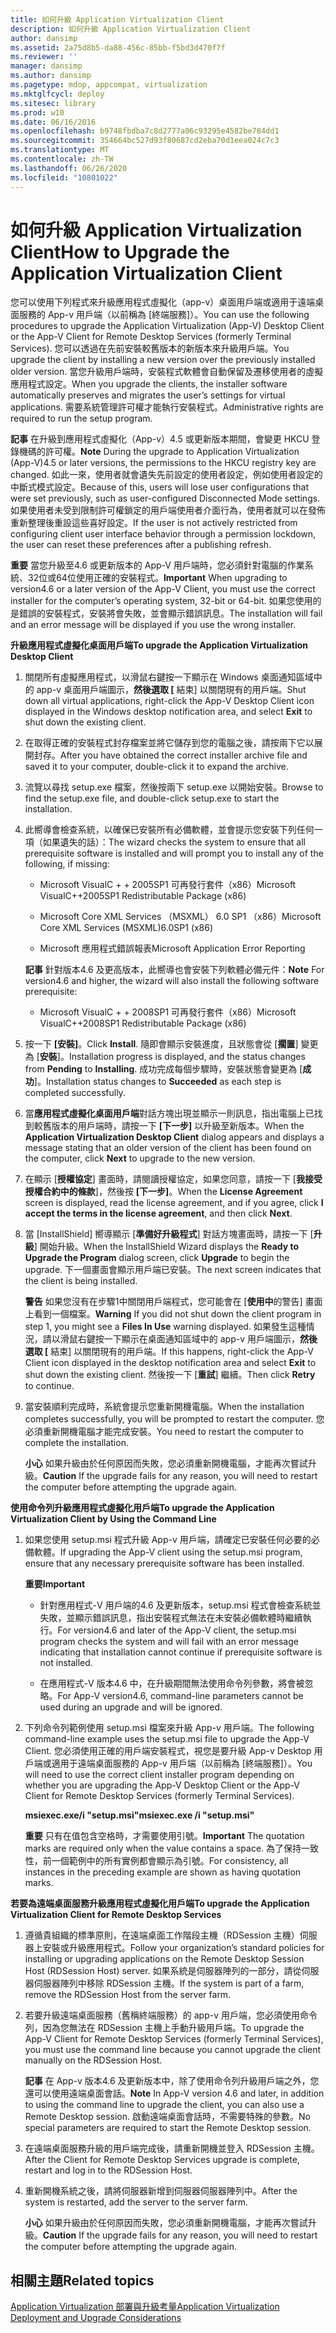 ```yaml
---
title: 如何升級 Application Virtualization Client
description: 如何升級 Application Virtualization Client
author: dansimp
ms.assetid: 2a75d8b5-da88-456c-85bb-f5bd3d470f7f
ms.reviewer: ''
manager: dansimp
ms.author: dansimp
ms.pagetype: mdop, appcompat, virtualization
ms.mktglfcycl: deploy
ms.sitesec: library
ms.prod: w10
ms.date: 06/16/2016
ms.openlocfilehash: b9748fbdba7c8d2777a06c93295e4582be784dd1
ms.sourcegitcommit: 354664bc527d93f80687cd2eba70d1eea024c7c3
ms.translationtype: MT
ms.contentlocale: zh-TW
ms.lasthandoff: 06/26/2020
ms.locfileid: "10801022"
---
```

# <span data-ttu-id="b5f6f-103">如何升級 Application Virtualization Client</span><span class="sxs-lookup"><span data-stu-id="b5f6f-103">How to Upgrade the Application Virtualization Client</span></span>


<span data-ttu-id="b5f6f-104">您可以使用下列程式來升級應用程式虛擬化（app-v）桌面用戶端或適用于遠端桌面服務的 App-v 用戶端（以前稱為 [終端服務]）。</span><span class="sxs-lookup"><span data-stu-id="b5f6f-104">You can use the following procedures to upgrade the Application Virtualization (App-V) Desktop Client or the App-V Client for Remote Desktop Services (formerly Terminal Services).</span></span> <span data-ttu-id="b5f6f-105">您可以透過在先前安裝較舊版本的新版本來升級用戶端。</span><span class="sxs-lookup"><span data-stu-id="b5f6f-105">You upgrade the client by installing a new version over the previously installed older version.</span></span> <span data-ttu-id="b5f6f-106">當您升級用戶端時，安裝程式軟體會自動保留及遷移使用者的虛擬應用程式設定。</span><span class="sxs-lookup"><span data-stu-id="b5f6f-106">When you upgrade the clients, the installer software automatically preserves and migrates the user’s settings for virtual applications.</span></span> <span data-ttu-id="b5f6f-107">需要系統管理許可權才能執行安裝程式。</span><span class="sxs-lookup"><span data-stu-id="b5f6f-107">Administrative rights are required to run the setup program.</span></span>

<span data-ttu-id="b5f6f-108">**記事** 在升級到應用程式虛擬化（App-v）4.5 或更新版本期間，會變更 HKCU 登錄機碼的許可權。</span><span class="sxs-lookup"><span data-stu-id="b5f6f-108">**Note** During the upgrade to Application Virtualization (App-V)4.5 or later versions, the permissions to the HKCU registry key are changed.</span></span> <span data-ttu-id="b5f6f-109">如此一來，使用者就會遺失先前設定的使用者設定，例如使用者設定的中斷式模式設定。</span><span class="sxs-lookup"><span data-stu-id="b5f6f-109">Because of this, users will lose user configurations that were set previously, such as user-configured Disconnected Mode settings.</span></span> <span data-ttu-id="b5f6f-110">如果使用者未受到限制許可權鎖定的用戶端使用者介面行為，使用者就可以在發佈重新整理後重設這些喜好設定。</span><span class="sxs-lookup"><span data-stu-id="b5f6f-110">If the user is not actively restricted from configuring client user interface behavior through a permission lockdown, the user can reset these preferences after a publishing refresh.</span></span>

 

<span data-ttu-id="b5f6f-111">**重要** 當您升級至4.6 或更新版本的 App-V 用戶端時，您必須針對電腦的作業系統、32位或64位使用正確的安裝程式。</span><span class="sxs-lookup"><span data-stu-id="b5f6f-111">**Important** When upgrading to version4.6 or a later version of the App-V Client, you must use the correct installer for the computer’s operating system, 32-bit or 64-bit.</span></span> <span data-ttu-id="b5f6f-112">如果您使用的是錯誤的安裝程式，安裝將會失敗，並會顯示錯誤訊息。</span><span class="sxs-lookup"><span data-stu-id="b5f6f-112">The installation will fail and an error message will be displayed if you use the wrong installer.</span></span>

 

**<span data-ttu-id="b5f6f-113">升級應用程式虛擬化桌面用戶端</span><span class="sxs-lookup"><span data-stu-id="b5f6f-113">To upgrade the Application Virtualization Desktop Client</span></span>**

1.  <span data-ttu-id="b5f6f-114">關閉所有虛擬應用程式，以滑鼠右鍵按一下顯示在 Windows 桌面通知區域中的 app-v 桌面用戶端圖示，**然後選取 [** 結束] 以關閉現有的用戶端。</span><span class="sxs-lookup"><span data-stu-id="b5f6f-114">Shut down all virtual applications, right-click the App-V Desktop Client icon displayed in the Windows desktop notification area, and select **Exit** to shut down the existing client.</span></span>

2.  <span data-ttu-id="b5f6f-115">在取得正確的安裝程式封存檔案並將它儲存到您的電腦之後，請按兩下它以展開封存。</span><span class="sxs-lookup"><span data-stu-id="b5f6f-115">After you have obtained the correct installer archive file and saved it to your computer, double-click it to expand the archive.</span></span>

3.  <span data-ttu-id="b5f6f-116">流覽以尋找 setup.exe 檔案，然後按兩下 setup.exe 以開始安裝。</span><span class="sxs-lookup"><span data-stu-id="b5f6f-116">Browse to find the setup.exe file, and double-click setup.exe to start the installation.</span></span>

4.  <span data-ttu-id="b5f6f-117">此嚮導會檢查系統，以確保已安裝所有必備軟體，並會提示您安裝下列任何一項（如果遺失的話）：</span><span class="sxs-lookup"><span data-stu-id="b5f6f-117">The wizard checks the system to ensure that all prerequisite software is installed and will prompt you to install any of the following, if missing:</span></span>

    -   <span data-ttu-id="b5f6f-118">Microsoft VisualC + + 2005SP1 可再發行套件（x86）</span><span class="sxs-lookup"><span data-stu-id="b5f6f-118">Microsoft VisualC++2005SP1 Redistributable Package (x86)</span></span>

    -   <span data-ttu-id="b5f6f-119">Microsoft Core XML Services （MSXML） 6.0 SP1 （x86）</span><span class="sxs-lookup"><span data-stu-id="b5f6f-119">Microsoft Core XML Services (MSXML)6.0SP1 (x86)</span></span>

    -   <span data-ttu-id="b5f6f-120">Microsoft 應用程式錯誤報表</span><span class="sxs-lookup"><span data-stu-id="b5f6f-120">Microsoft Application Error Reporting</span></span>

    <span data-ttu-id="b5f6f-121">**記事** 針對版本4.6 及更高版本，此嚮導也會安裝下列軟體必備元件：</span><span class="sxs-lookup"><span data-stu-id="b5f6f-121">**Note** For version4.6 and higher, the wizard will also install the following software prerequisite:</span></span>

    -   <span data-ttu-id="b5f6f-122">Microsoft VisualC + + 2008SP1 可再發行套件（x86）</span><span class="sxs-lookup"><span data-stu-id="b5f6f-122">Microsoft VisualC++2008SP1 Redistributable Package (x86)</span></span>

     

5.  <span data-ttu-id="b5f6f-123">按一下 **\[安裝\]**。</span><span class="sxs-lookup"><span data-stu-id="b5f6f-123">Click **Install**.</span></span> <span data-ttu-id="b5f6f-124">隨即會顯示安裝進度，且狀態會從 [**擱置**] 變更為 [**安裝**]。</span><span class="sxs-lookup"><span data-stu-id="b5f6f-124">Installation progress is displayed, and the status changes from **Pending** to **Installing**.</span></span> <span data-ttu-id="b5f6f-125">成功完成每個步驟時，安裝狀態會變更為 [**成功**]。</span><span class="sxs-lookup"><span data-stu-id="b5f6f-125">Installation status changes to **Succeeded** as each step is completed successfully.</span></span>

6.  <span data-ttu-id="b5f6f-126">當**應用程式虛擬化桌面用戶端**對話方塊出現並顯示一則訊息，指出電腦上已找到較舊版本的用戶端時，請按一下 **[下一步]** 以升級至新版本。</span><span class="sxs-lookup"><span data-stu-id="b5f6f-126">When the **Application Virtualization Desktop Client** dialog appears and displays a message stating that an older version of the client has been found on the computer, click **Next** to upgrade to the new version.</span></span>

7.  <span data-ttu-id="b5f6f-127">在顯示 [**授權協定**] 畫面時，請閱讀授權協定，如果您同意，請按一下 [**我接受授權合約中的條款**]，然後按 **[下一步]**。</span><span class="sxs-lookup"><span data-stu-id="b5f6f-127">When the **License Agreement** screen is displayed, read the license agreement, and if you agree, click **I accept the terms in the license agreement**, and then click **Next**.</span></span>

8.  <span data-ttu-id="b5f6f-128">當 [InstallShield] 嚮導顯示 [**準備好升級程式**] 對話方塊畫面時，請按一下 [**升級**] 開始升級。</span><span class="sxs-lookup"><span data-stu-id="b5f6f-128">When the InstallShield Wizard displays the **Ready to Upgrade the Program** dialog screen, click **Upgrade** to begin the upgrade.</span></span> <span data-ttu-id="b5f6f-129">下一個畫面會顯示用戶端已安裝。</span><span class="sxs-lookup"><span data-stu-id="b5f6f-129">The next screen indicates that the client is being installed.</span></span>

    <span data-ttu-id="b5f6f-130">**警告** 如果您沒有在步驟1中關閉用戶端程式，您可能會在 [**使用中**的警告] 畫面上看到一個檔案。</span><span class="sxs-lookup"><span data-stu-id="b5f6f-130">**Warning** If you did not shut down the client program in step 1, you might see a **Files In Use** warning displayed.</span></span> <span data-ttu-id="b5f6f-131">如果發生這種情況，請以滑鼠右鍵按一下顯示在桌面通知區域中的 app-v 用戶端圖示，**然後選取 [** 結束] 以關閉現有的用戶端。</span><span class="sxs-lookup"><span data-stu-id="b5f6f-131">If this happens, right-click the App-V Client icon displayed in the desktop notification area and select **Exit** to shut down the existing client.</span></span> <span data-ttu-id="b5f6f-132">然後按一下 [**重試**] 繼續。</span><span class="sxs-lookup"><span data-stu-id="b5f6f-132">Then click **Retry** to continue.</span></span>

     

9.  <span data-ttu-id="b5f6f-133">當安裝順利完成時，系統會提示您重新開機電腦。</span><span class="sxs-lookup"><span data-stu-id="b5f6f-133">When the installation completes successfully, you will be prompted to restart the computer.</span></span> <span data-ttu-id="b5f6f-134">您必須重新開機電腦才能完成安裝。</span><span class="sxs-lookup"><span data-stu-id="b5f6f-134">You need to restart the computer to complete the installation.</span></span>

    <span data-ttu-id="b5f6f-135">**小心** 如果升級由於任何原因而失敗，您必須重新開機電腦，才能再次嘗試升級。</span><span class="sxs-lookup"><span data-stu-id="b5f6f-135">**Caution** If the upgrade fails for any reason, you will need to restart the computer before attempting the upgrade again.</span></span>

     

**<span data-ttu-id="b5f6f-136">使用命令列升級應用程式虛擬化用戶端</span><span class="sxs-lookup"><span data-stu-id="b5f6f-136">To upgrade the Application Virtualization Client by Using the Command Line</span></span>**

1.  <span data-ttu-id="b5f6f-137">如果您使用 setup.msi 程式升級 App-v 用戶端，請確定已安裝任何必要的必備軟體。</span><span class="sxs-lookup"><span data-stu-id="b5f6f-137">If upgrading the App-V client using the setup.msi program, ensure that any necessary prerequisite software has been installed.</span></span>

    **<span data-ttu-id="b5f6f-138">重要</span><span class="sxs-lookup"><span data-stu-id="b5f6f-138">Important</span></span>**  
    -   <span data-ttu-id="b5f6f-139">針對應用程式-V 用戶端的4.6 及更新版本，setup.msi 程式會檢查系統並失敗，並顯示錯誤訊息，指出安裝程式無法在未安裝必備軟體時繼續執行。</span><span class="sxs-lookup"><span data-stu-id="b5f6f-139">For version4.6 and later of the App-V client, the setup.msi program checks the system and will fail with an error message indicating that installation cannot continue if prerequisite software is not installed.</span></span>

    -   <span data-ttu-id="b5f6f-140">在應用程式-V 版本4.6 中，在升級期間無法使用命令列參數，將會被忽略。</span><span class="sxs-lookup"><span data-stu-id="b5f6f-140">For App-V version4.6, command-line parameters cannot be used during an upgrade and will be ignored.</span></span>

     

2.  <span data-ttu-id="b5f6f-141">下列命令列範例使用 setup.msi 檔案來升級 App-v 用戶端。</span><span class="sxs-lookup"><span data-stu-id="b5f6f-141">The following command-line example uses the setup.msi file to upgrade the App-V Client.</span></span> <span data-ttu-id="b5f6f-142">您必須使用正確的用戶端安裝程式，視您是要升級 App-v Desktop 用戶端或適用于遠端桌面服務的 App-v 用戶端（以前稱為 [終端服務]）。</span><span class="sxs-lookup"><span data-stu-id="b5f6f-142">You will need to use the correct client installer program depending on whether you are upgrading the App-V Desktop Client or the App-V Client for Remote Desktop Services (formerly Terminal Services).</span></span>

    **<span data-ttu-id="b5f6f-143">msiexec.exe/i "setup.msi"</span><span class="sxs-lookup"><span data-stu-id="b5f6f-143">msiexec.exe /i "setup.msi"</span></span>**

    <span data-ttu-id="b5f6f-144">**重要** 只有在值包含空格時，才需要使用引號。</span><span class="sxs-lookup"><span data-stu-id="b5f6f-144">**Important** The quotation marks are required only when the value contains a space.</span></span> <span data-ttu-id="b5f6f-145">為了保持一致性，前一個範例中的所有實例都會顯示為引號。</span><span class="sxs-lookup"><span data-stu-id="b5f6f-145">For consistency, all instances in the preceding example are shown as having quotation marks.</span></span>

     

**<span data-ttu-id="b5f6f-146">若要為遠端桌面服務升級應用程式虛擬化用戶端</span><span class="sxs-lookup"><span data-stu-id="b5f6f-146">To upgrade the Application Virtualization Client for Remote Desktop Services</span></span>**

1.  <span data-ttu-id="b5f6f-147">遵循貴組織的標準原則，在遠端桌面工作階段主機（RDSession 主機）伺服器上安裝或升級應用程式。</span><span class="sxs-lookup"><span data-stu-id="b5f6f-147">Follow your organization’s standard policies for installing or upgrading applications on the Remote Desktop Session Host (RDSession Host) server.</span></span> <span data-ttu-id="b5f6f-148">如果系統是伺服器陣列的一部分，請從伺服器伺服器陣列中移除 RDSession 主機。</span><span class="sxs-lookup"><span data-stu-id="b5f6f-148">If the system is part of a farm, remove the RDSession Host from the server farm.</span></span>

2.  <span data-ttu-id="b5f6f-149">若要升級遠端桌面服務（舊稱終端服務）的 app-v 用戶端，您必須使用命令列，因為您無法在 RDSession 主機上手動升級用戶端。</span><span class="sxs-lookup"><span data-stu-id="b5f6f-149">To upgrade the App-V Client for Remote Desktop Services (formerly Terminal Services), you must use the command line because you cannot upgrade the client manually on the RDSession Host.</span></span>

    <span data-ttu-id="b5f6f-150">**記事** 在 App-v 版本4.6 及更新版本中，除了使用命令列升級用戶端之外，您還可以使用遠端桌面會話。</span><span class="sxs-lookup"><span data-stu-id="b5f6f-150">**Note** In App-V version 4.6 and later, in addition to using the command line to upgrade the client, you can also use a Remote Desktop session.</span></span> <span data-ttu-id="b5f6f-151">啟動遠端桌面會話時，不需要特殊的參數。</span><span class="sxs-lookup"><span data-stu-id="b5f6f-151">No special parameters are required to start the Remote Desktop session.</span></span>

     

3.  <span data-ttu-id="b5f6f-152">在遠端桌面服務升級的用戶端完成後，請重新開機並登入 RDSession 主機。</span><span class="sxs-lookup"><span data-stu-id="b5f6f-152">After the Client for Remote Desktop Services upgrade is complete, restart and log in to the RDSession Host.</span></span>

4.  <span data-ttu-id="b5f6f-153">重新開機系統之後，請將伺服器新增到伺服器伺服器陣列中。</span><span class="sxs-lookup"><span data-stu-id="b5f6f-153">After the system is restarted, add the server to the server farm.</span></span>

    <span data-ttu-id="b5f6f-154">**小心** 如果升級由於任何原因而失敗，您必須重新開機電腦，才能再次嘗試升級。</span><span class="sxs-lookup"><span data-stu-id="b5f6f-154">**Caution** If the upgrade fails for any reason, you will need to restart the computer before attempting the upgrade again.</span></span>

     

## <span data-ttu-id="b5f6f-155">相關主題</span><span class="sxs-lookup"><span data-stu-id="b5f6f-155">Related topics</span></span>


[<span data-ttu-id="b5f6f-156">Application Virtualization 部署與升級考量</span><span class="sxs-lookup"><span data-stu-id="b5f6f-156">Application Virtualization Deployment and Upgrade Considerations</span></span>](application-virtualization-deployment-and-upgrade-considerations.md)

 

 





